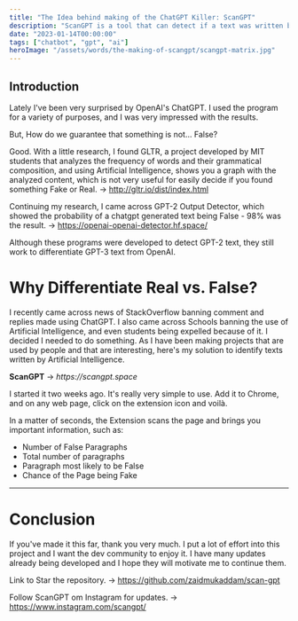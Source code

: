 ```yaml
---
title: "The Idea behind making of the ChatGPT Killer: ScanGPT"
description: "ScanGPT is a tool that can detect if a text was written by a human or by an artificial intelligence."
date: "2023-01-14T00:00:00"
tags: ["chatbot", "gpt", "ai"]
heroImage: "/assets/words/the-making-of-scangpt/scangpt-matrix.jpg"
---
```


## Introduction

Lately I've been very surprised by OpenAI's ChatGPT. I used the program for a variety of purposes, and I was very impressed with the results.

But, How do we guarantee that something is not... False?

Good. With a little research, I found GLTR, a project developed by MIT students that analyzes the frequency of words and their grammatical composition, and using Artificial Intelligence, shows you a graph with the analyzed content, which is not very useful for easily decide if you found something Fake or Real. → http://gltr.io/dist/index.html

Continuing my research, I came across GPT-2 Output Detector, which showed the probability of a chatgpt generated text being False - 98% was the result. → https://openai-openai-detector.hf.space/

Although these programs were developed to detect GPT-2 text, they still work to differentiate GPT-3 text from OpenAI.

# Why Differentiate Real vs. False?

I recently came across news of StackOverflow banning comment and replies made using ChatGPT. I also came across Schools banning the use of Artificial Intelligence, and even students being expelled because of it. I decided I needed to do something. As I have been making projects that are used by people and that are interesting, here's my solution to identify texts written by Artificial Intelligence.

**ScanGPT** → _https://scangpt.space_

I started it two weeks ago. It's really very simple to use. Add it to Chrome, and on any web page, click on the extension icon and voilà.

In a matter of seconds, the Extension scans the page and brings you important information, such as:
- Number of False Paragraphs
- Total number of paragraphs
- Paragraph most likely to be False
- Chance of the Page being Fake

---

# Conclusion

If you've made it this far, thank you very much. I put a lot of effort into this project and I want the dev community to enjoy it. I have many updates already being developed and I hope they will motivate me to continue them.

Link to Star the repository. → https://github.com/zaidmukaddam/scan-gpt

Follow ScanGPT om Instagram for updates. → https://www.instagram.com/scangpt/
